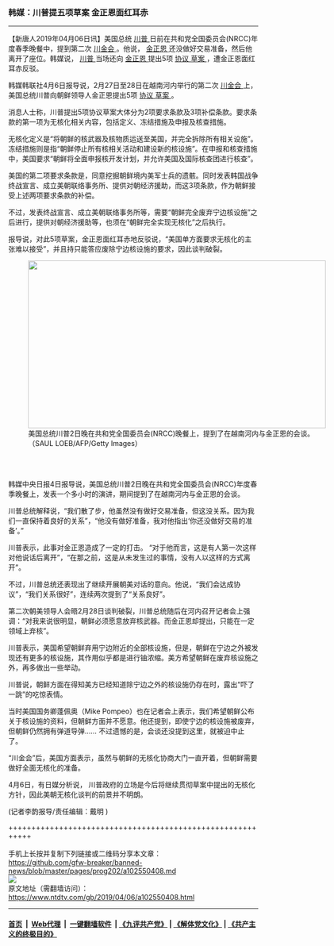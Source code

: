 ### 韩媒：川普提五项草案 金正恩面红耳赤
------------------------

<div class="post_content" itemprop="articleBody">
 <p>
  【新唐人2019年04月06日讯】美国总统
  <a href="https://www.ntdtv.com/gb/川普.htm">
   川普
  </a>
  日前在共和党全国委员会(NRCC)年度春季晚餐中，提到第二次
  <a href="https://www.ntdtv.com/gb/川金会.htm">
   川金会
  </a>
  。他说，
  <a href="https://www.ntdtv.com/gb/金正恩.htm">
   金正恩
  </a>
  还没做好交易准备，然后他离开了座位。韩媒说，
  <a href="https://www.ntdtv.com/gb/川普.htm">
   川普
  </a>
  当场还向
  <a href="https://www.ntdtv.com/gb/金正恩.htm">
   金正恩
  </a>
  提出5项
  <a href="https://www.ntdtv.com/gb/协议.htm">
   协议
  </a>
  <a href="https://www.ntdtv.com/gb/草案.htm">
   草案
  </a>
  ，遭金正恩面红耳赤反驳。
 </p>
 <p>
  韩媒韩联社4月6日报导说，2月27日至28日在越南河内举行的第二次
  <a href="https://www.ntdtv.com/gb/川金会.htm">
   川金会
  </a>
  上，美国总统川普向朝鲜领导人金正恩提出5项
  <a href="https://www.ntdtv.com/gb/协议.htm">
   协议
  </a>
  <a href="https://www.ntdtv.com/gb/草案.htm">
   草案
  </a>
  。
 </p>
 <p>
  消息人士称，川普提出5项协议草案大体分为2项要求条款及3项补偿条款。要求条款的第一项为无核化相关内容，包括定义、冻结措施及申报及核查措施。
 </p>
 <p>
  无核化定义是“将朝鲜的核武器及核物质运送至美国，并完全拆除所有相关设施”。冻结措施则是指“朝鲜停止所有核相关活动和建设新的核设施”。在申报和核查措施中，美国要求“朝鲜将全面申报核开发计划，并允许美国及国际核查团进行核查”。
 </p>
 <p>
  美国的第二项要求条款是，同意挖掘朝鲜境内美军士兵的遗骸。同时发表韩国战争终战宣言、成立美朝联络事务所、提供对朝经济援助，而这3项条款，作为朝鲜接受上述两项要求条款的补偿。
 </p>
 <p>
  不过，发表终战宣言、成立美朝联络事务所等，需要“朝鲜完全废弃宁边核设施”之后进行，提供对朝经济援助等，也须在“朝鲜完全实现无核化”之后执行。
 </p>
 <p>
  报导说，对此5项草案，金正恩面红耳赤地反驳说，“美国单方面要求无核化的主张难以接受”，并且持只能答应废除宁边核设施的要求，因此谈判破裂。
 </p>
 <figure class="wp-caption alignnone" id="attachment_102550414" style="width: 600px">
  <a href="https://www.ntdtv.com/assets/uploads/2019/04/15b32519c6a0aa704a80a18f10b33ca4.jpg">
   <img alt="" class="size-medium wp-image-102550414" height="338" src="https://www.ntdtv.com/assets/uploads/2019/04/15b32519c6a0aa704a80a18f10b33ca4-600x338.jpg" width="600"/>
  </a>
  <br/><figcaption class="wp-caption-text">
   美国总统川普2日晚在共和党全国委员会(NRCC)晚餐上，提到了在越南河内与金正恩的会谈。（SAUL LOEB/AFP/Getty Images）
  </figcaption><br/>
 </figure><br/>
 <p>
  韩媒中央日报4日报导说，美国总统川普2日晚在共和党全国委员会(NRCC)年度春季晚餐上，发表一个多小时的演讲，期间提到了在越南河内与金正恩的会谈。
 </p>
 <p>
  川普总统解释说，“我们散了步，他虽然没有做好交易准备，但这没关系。因为我们一直保持着良好的关系”，“他没有做好准备，我对他指出‘你还没做好交易的准备’。”
 </p>
 <p>
  川普表示，此事对金正恩造成了一定的打击。 “对于他而言，这是有人第一次这样对他说话后离开”，“在那之前，这是从未发生过的事情，没有人以这样的方式离开”。
 </p>
 <p>
  不过，川普总统还表现出了继续开展朝美对话的意向。他说，“我们会达成协议”，“我们关系很好”，连续两次提到了“关系良好”。
 </p>
 <p>
  第二次朝美领导人会晤2月28日谈判破裂，川普总统随后在河内召开记者会上强调：“对我来说很明显，朝鲜必须愿意放弃核武器。而金正恩却提出，只能在一定领域上弃核”。
 </p>
 <p>
  川普表示，美国希望朝鲜弃用宁边附近的全部核设施，但是，朝鲜在宁边之外被发现还有更多的核设施，其作用似乎都是进行铀浓缩。美方希望朝鲜在废弃核设施之外，再多做出一些举动。
 </p>
 <p>
  川普说，朝鲜方面在得知美方已经知道除宁边之外的核设施仍存在时，露出“吓了一跳”的吃惊表情。
 </p>
 <p>
  当时美国国务卿蓬佩奥（Mike Pompeo）也在记者会上表示，我们希望朝鲜公布关于核设施的资料，但朝鲜方面并不愿意。他还提到，即使宁边的核设施被废弃，但朝鲜仍然拥有弹道导弹…… 不过遗憾的是，会谈还没提到这里，就被迫中止了。
 </p>
 <p>
  “川金会”后，美国方面表示，虽然与朝鲜的无核化协商大门一直开着，但朝鲜需要做好全面无核化的准备。
 </p>
 <p>
  4月6日，有日媒分析说， 川普政府的立场是今后将继续贯彻草案中提出的无核化方针，因此美朝无核化谈判的前景并不明朗。
 </p>
 <p>
  (记者李韵报导/责任编辑：戴明 )
 </p>
 <div class="single_ad">
 </div>
</div>

+++++++++++++++++++++++++++++++++++++++++++++++++++++++++++<br/><br/>
手机上长按并复制下列链接或二维码分享本文章：<br/>
https://github.com/gfw-breaker/banned-news/blob/master/pages/prog202/a102550408.md <br/>
<a href='https://github.com/gfw-breaker/banned-news/blob/master/pages/prog202/a102550408.md'><img src='https://github.com/gfw-breaker/banned-news/blob/master/pages/prog202/a102550408.md.png'/></a> <br/>
原文地址（需翻墙访问）：https://www.ntdtv.com/gb/2019/04/06/a102550408.html


------------------------
#### [首页](https://github.com/gfw-breaker/banned-news/blob/master/README.md) &nbsp;|&nbsp; [Web代理](https://github.com/labour-camp/helloworld) &nbsp;|&nbsp; [一键翻墙软件](https://github.com/gfw-breaker/nogfw/blob/master/README.md) &nbsp;| [《九评共产党》](https://github.com/gfw-breaker/9ping.md/blob/master/README.md#九评之一评共产党是什么) | [《解体党文化》](https://github.com/gfw-breaker/jtdwh.md/blob/master/README.md) | [《共产主义的终极目的》](https://github.com/gfw-breaker/gczydzjmd.md/blob/master/README.md)


